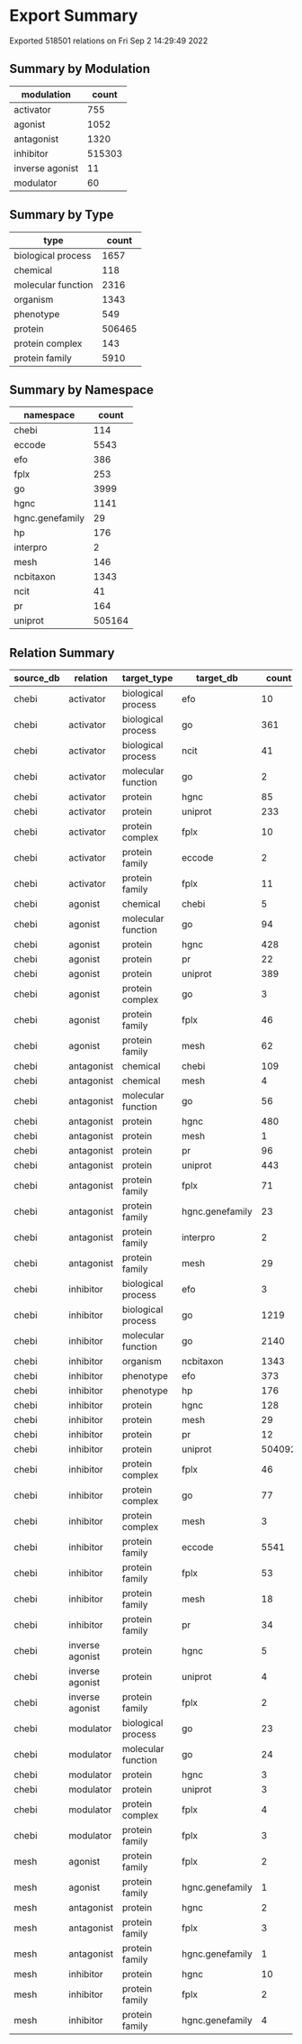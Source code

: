 # Export Summary

Exported 518501 relations on Fri Sep  2 14:29:49 2022


## Summary by Modulation

| modulation      |   count |
|-----------------|---------|
| activator       |     755 |
| agonist         |    1052 |
| antagonist      |    1320 |
| inhibitor       |  515303 |
| inverse agonist |      11 |
| modulator       |      60 |

## Summary by Type

| type               |   count |
|--------------------|---------|
| biological process |    1657 |
| chemical           |     118 |
| molecular function |    2316 |
| organism           |    1343 |
| phenotype          |     549 |
| protein            |  506465 |
| protein complex    |     143 |
| protein family     |    5910 |

## Summary by Namespace

| namespace       |   count |
|-----------------|---------|
| chebi           |     114 |
| eccode          |    5543 |
| efo             |     386 |
| fplx            |     253 |
| go              |    3999 |
| hgnc            |    1141 |
| hgnc.genefamily |      29 |
| hp              |     176 |
| interpro        |       2 |
| mesh            |     146 |
| ncbitaxon       |    1343 |
| ncit            |      41 |
| pr              |     164 |
| uniprot         |  505164 |

## Relation Summary

| source_db   | relation        | target_type        | target_db       |   count |
|-------------|-----------------|--------------------|-----------------|---------|
| chebi       | activator       | biological process | efo             |      10 |
| chebi       | activator       | biological process | go              |     361 |
| chebi       | activator       | biological process | ncit            |      41 |
| chebi       | activator       | molecular function | go              |       2 |
| chebi       | activator       | protein            | hgnc            |      85 |
| chebi       | activator       | protein            | uniprot         |     233 |
| chebi       | activator       | protein complex    | fplx            |      10 |
| chebi       | activator       | protein family     | eccode          |       2 |
| chebi       | activator       | protein family     | fplx            |      11 |
| chebi       | agonist         | chemical           | chebi           |       5 |
| chebi       | agonist         | molecular function | go              |      94 |
| chebi       | agonist         | protein            | hgnc            |     428 |
| chebi       | agonist         | protein            | pr              |      22 |
| chebi       | agonist         | protein            | uniprot         |     389 |
| chebi       | agonist         | protein complex    | go              |       3 |
| chebi       | agonist         | protein family     | fplx            |      46 |
| chebi       | agonist         | protein family     | mesh            |      62 |
| chebi       | antagonist      | chemical           | chebi           |     109 |
| chebi       | antagonist      | chemical           | mesh            |       4 |
| chebi       | antagonist      | molecular function | go              |      56 |
| chebi       | antagonist      | protein            | hgnc            |     480 |
| chebi       | antagonist      | protein            | mesh            |       1 |
| chebi       | antagonist      | protein            | pr              |      96 |
| chebi       | antagonist      | protein            | uniprot         |     443 |
| chebi       | antagonist      | protein family     | fplx            |      71 |
| chebi       | antagonist      | protein family     | hgnc.genefamily |      23 |
| chebi       | antagonist      | protein family     | interpro        |       2 |
| chebi       | antagonist      | protein family     | mesh            |      29 |
| chebi       | inhibitor       | biological process | efo             |       3 |
| chebi       | inhibitor       | biological process | go              |    1219 |
| chebi       | inhibitor       | molecular function | go              |    2140 |
| chebi       | inhibitor       | organism           | ncbitaxon       |    1343 |
| chebi       | inhibitor       | phenotype          | efo             |     373 |
| chebi       | inhibitor       | phenotype          | hp              |     176 |
| chebi       | inhibitor       | protein            | hgnc            |     128 |
| chebi       | inhibitor       | protein            | mesh            |      29 |
| chebi       | inhibitor       | protein            | pr              |      12 |
| chebi       | inhibitor       | protein            | uniprot         |  504092 |
| chebi       | inhibitor       | protein complex    | fplx            |      46 |
| chebi       | inhibitor       | protein complex    | go              |      77 |
| chebi       | inhibitor       | protein complex    | mesh            |       3 |
| chebi       | inhibitor       | protein family     | eccode          |    5541 |
| chebi       | inhibitor       | protein family     | fplx            |      53 |
| chebi       | inhibitor       | protein family     | mesh            |      18 |
| chebi       | inhibitor       | protein family     | pr              |      34 |
| chebi       | inverse agonist | protein            | hgnc            |       5 |
| chebi       | inverse agonist | protein            | uniprot         |       4 |
| chebi       | inverse agonist | protein family     | fplx            |       2 |
| chebi       | modulator       | biological process | go              |      23 |
| chebi       | modulator       | molecular function | go              |      24 |
| chebi       | modulator       | protein            | hgnc            |       3 |
| chebi       | modulator       | protein            | uniprot         |       3 |
| chebi       | modulator       | protein complex    | fplx            |       4 |
| chebi       | modulator       | protein family     | fplx            |       3 |
| mesh        | agonist         | protein family     | fplx            |       2 |
| mesh        | agonist         | protein family     | hgnc.genefamily |       1 |
| mesh        | antagonist      | protein            | hgnc            |       2 |
| mesh        | antagonist      | protein family     | fplx            |       3 |
| mesh        | antagonist      | protein family     | hgnc.genefamily |       1 |
| mesh        | inhibitor       | protein            | hgnc            |      10 |
| mesh        | inhibitor       | protein family     | fplx            |       2 |
| mesh        | inhibitor       | protein family     | hgnc.genefamily |       4 |
